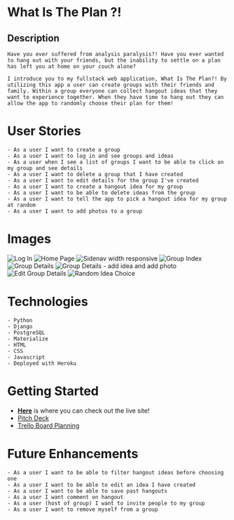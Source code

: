# What Is The Plan ?!

## Description
    Have you ever suffered from analysis paralysis?! Have you ever wanted to hang out with your friends, but the inability to settle on a plan has left you at home on your couch alone? 

    I introduce you to my fullstack web application, What Is The Plan?! By utilizing this app a user can create groups with their friends and family. Within a group everyone can collect hangout ideas that they want to experience together. When they have time to hang out they can allow the app to randomly choose their plan for them! 

# User Stories

    - As a user I want to create a group
    - As a user I want to log in and see groups and ideas
    - As a user when I see a list of groups I want to be able to click on my group and see details
    - As a user I want to delete a group that I have created
    - As a user I want to edit details for the group I've created
    - As a user I want to create a hangout idea for my group
    - As a user I want to be able to delete ideas from the group
    - As a user I want to tell the app to pick a hangout idea for my group at random
    - As a user I want to add photos to a group

# Images

![Log In](/staticfiles/images/Log%20In.png)
![Home Page](staticfiles/images/Home%20Page.png)
![Sidenav width responsive](staticfiles/images/Sidenav%20on%20mobile.png)
![Group Index](staticfiles/images/Groups%20Index.png)
![Group Details](staticfiles/images/Group%20Details.png)
![Group Details - add idea and add photo](staticfiles/images/Group%20Details%20:%20Add%20Idea%20:%20Add%20Photo.png)
![Edit Group Details](staticfiles/images/Edit%20Group%20Details.png)
![Random Idea Choice](staticfiles/images/Random%20idea%20choice.png)

# Technologies

    - Python
    - Django
    - PostgreSQL
    - Materialize
    - HTML
    - CSS
    - Javascript
    - Deployed with Heroku


# Getting Started
*  **[Here](https://whatisourplan.herokuapp.com/)** is where you can check out the live site!
* [Pitch Deck](https://docs.google.com/presentation/d/1bUNAN-Cj-mLHfT0VkSIDrb-WXYLizGT1g9OSSGyLcZI/edit#slide=id.p)
* [Trello Board Planning](https://trello.com/b/MMmcI1T1/whats-the-plan)

# Future Enhancements

    - As a user I want to be able to filter hangout ideas before choosing one
    - As a user I want to be able to edit an idea I have created
    - As a user I want to be able to save past hangouts
    - As a user I want comment on hangout
    - As a user (host of group) I want to invite people to my group
    - As a user I want to remove myself from a group